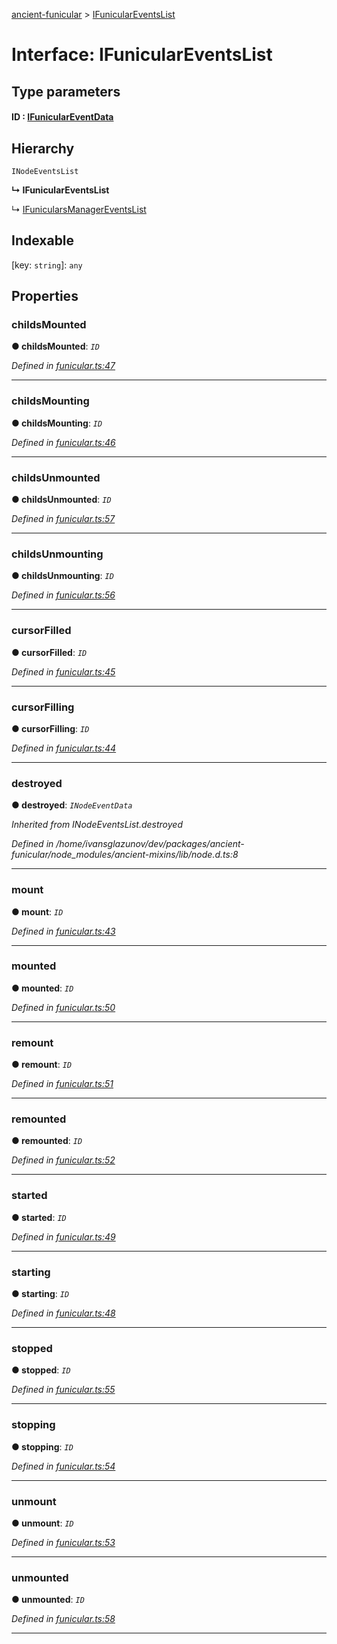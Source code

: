 [ancient-funicular](../README.md) > [IFunicularEventsList](../interfaces/ifuniculareventslist.md)



# Interface: IFunicularEventsList

## Type parameters
#### ID :  [IFunicularEventData](ifuniculareventdata.md)
## Hierarchy


 `INodeEventsList`

**↳ IFunicularEventsList**

↳  [IFunicularsManagerEventsList](ifunicularsmanagereventslist.md)










## Indexable

\[key: `string`\]:&nbsp;`any`

## Properties
<a id="childsmounted"></a>

###  childsMounted

**●  childsMounted**:  *`ID`* 

*Defined in [funicular.ts:47](https://github.com/AncientSouls/Funicular/blob/6926345/src/lib/funicular.ts#L47)*





___

<a id="childsmounting"></a>

###  childsMounting

**●  childsMounting**:  *`ID`* 

*Defined in [funicular.ts:46](https://github.com/AncientSouls/Funicular/blob/6926345/src/lib/funicular.ts#L46)*





___

<a id="childsunmounted"></a>

###  childsUnmounted

**●  childsUnmounted**:  *`ID`* 

*Defined in [funicular.ts:57](https://github.com/AncientSouls/Funicular/blob/6926345/src/lib/funicular.ts#L57)*





___

<a id="childsunmounting"></a>

###  childsUnmounting

**●  childsUnmounting**:  *`ID`* 

*Defined in [funicular.ts:56](https://github.com/AncientSouls/Funicular/blob/6926345/src/lib/funicular.ts#L56)*





___

<a id="cursorfilled"></a>

###  cursorFilled

**●  cursorFilled**:  *`ID`* 

*Defined in [funicular.ts:45](https://github.com/AncientSouls/Funicular/blob/6926345/src/lib/funicular.ts#L45)*





___

<a id="cursorfilling"></a>

###  cursorFilling

**●  cursorFilling**:  *`ID`* 

*Defined in [funicular.ts:44](https://github.com/AncientSouls/Funicular/blob/6926345/src/lib/funicular.ts#L44)*





___

<a id="destroyed"></a>

###  destroyed

**●  destroyed**:  *`INodeEventData`* 

*Inherited from INodeEventsList.destroyed*

*Defined in /home/ivansglazunov/dev/packages/ancient-funicular/node_modules/ancient-mixins/lib/node.d.ts:8*





___

<a id="mount"></a>

###  mount

**●  mount**:  *`ID`* 

*Defined in [funicular.ts:43](https://github.com/AncientSouls/Funicular/blob/6926345/src/lib/funicular.ts#L43)*





___

<a id="mounted"></a>

###  mounted

**●  mounted**:  *`ID`* 

*Defined in [funicular.ts:50](https://github.com/AncientSouls/Funicular/blob/6926345/src/lib/funicular.ts#L50)*





___

<a id="remount"></a>

###  remount

**●  remount**:  *`ID`* 

*Defined in [funicular.ts:51](https://github.com/AncientSouls/Funicular/blob/6926345/src/lib/funicular.ts#L51)*





___

<a id="remounted"></a>

###  remounted

**●  remounted**:  *`ID`* 

*Defined in [funicular.ts:52](https://github.com/AncientSouls/Funicular/blob/6926345/src/lib/funicular.ts#L52)*





___

<a id="started"></a>

###  started

**●  started**:  *`ID`* 

*Defined in [funicular.ts:49](https://github.com/AncientSouls/Funicular/blob/6926345/src/lib/funicular.ts#L49)*





___

<a id="starting"></a>

###  starting

**●  starting**:  *`ID`* 

*Defined in [funicular.ts:48](https://github.com/AncientSouls/Funicular/blob/6926345/src/lib/funicular.ts#L48)*





___

<a id="stopped"></a>

###  stopped

**●  stopped**:  *`ID`* 

*Defined in [funicular.ts:55](https://github.com/AncientSouls/Funicular/blob/6926345/src/lib/funicular.ts#L55)*





___

<a id="stopping"></a>

###  stopping

**●  stopping**:  *`ID`* 

*Defined in [funicular.ts:54](https://github.com/AncientSouls/Funicular/blob/6926345/src/lib/funicular.ts#L54)*





___

<a id="unmount"></a>

###  unmount

**●  unmount**:  *`ID`* 

*Defined in [funicular.ts:53](https://github.com/AncientSouls/Funicular/blob/6926345/src/lib/funicular.ts#L53)*





___

<a id="unmounted"></a>

###  unmounted

**●  unmounted**:  *`ID`* 

*Defined in [funicular.ts:58](https://github.com/AncientSouls/Funicular/blob/6926345/src/lib/funicular.ts#L58)*





___


